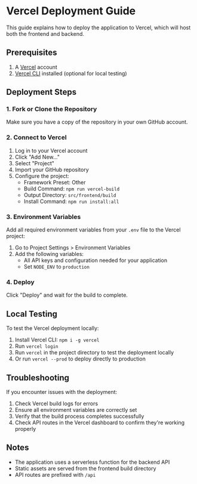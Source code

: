 # Vercel Deployment Guide

This guide explains how to deploy the application to Vercel, which will host both the frontend and backend.

## Prerequisites

1. A [Vercel](https://vercel.com) account
2. [Vercel CLI](https://vercel.com/docs/cli) installed (optional for local testing)

## Deployment Steps

### 1. Fork or Clone the Repository

Make sure you have a copy of the repository in your own GitHub account.

### 2. Connect to Vercel

1. Log in to your Vercel account
2. Click "Add New..."
3. Select "Project"
4. Import your GitHub repository 
5. Configure the project:
   - Framework Preset: Other
   - Build Command: `npm run vercel-build`
   - Output Directory: `src/frontend/build`
   - Install Command: `npm run install:all`

### 3. Environment Variables

Add all required environment variables from your `.env` file to the Vercel project:

1. Go to Project Settings > Environment Variables
2. Add the following variables:
   - All API keys and configuration needed for your application
   - Set `NODE_ENV` to `production`

### 4. Deploy

Click "Deploy" and wait for the build to complete.

## Local Testing

To test the Vercel deployment locally:

1. Install Vercel CLI: `npm i -g vercel`
2. Run `vercel login`
3. Run `vercel` in the project directory to test the deployment locally
4. Or run `vercel --prod` to deploy directly to production

## Troubleshooting

If you encounter issues with the deployment:

1. Check Vercel build logs for errors
2. Ensure all environment variables are correctly set
3. Verify that the build process completes successfully
4. Check API routes in the Vercel dashboard to confirm they're working properly

## Notes

- The application uses a serverless function for the backend API
- Static assets are served from the frontend build directory
- API routes are prefixed with `/api` 